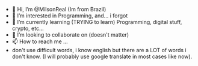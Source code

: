 - 👋 Hi, I’m @MilsonReal (Im from Brazil)
- 👀 I’m interested in Programming, and... i forgot
- 🌱 I’m currently learning (TRYING to learn) Programming, digital stuff, crypto, etc...
- 💞️ I’m looking to collaborate on (doesn't matter)
- 📫 How to reach me ...
- don't use difficult words, i know english but there are a LOT of words i don't know. (I will probably use google translate in most cases like now).

<!---
MilsonReal/MilsonReal is a ✨ special ✨ repository because its `README.md` (this file) appears on your GitHub profile.
You can click the Preview link to take a look at your changes.
--->
